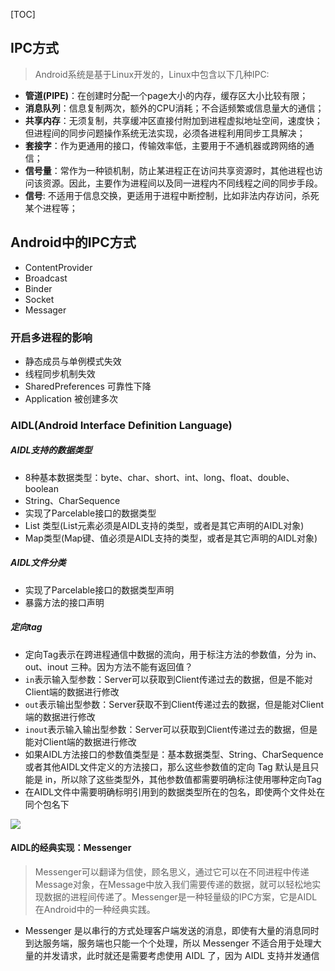 [TOC]

## IPC方式
> Android系统是基于Linux开发的，Linux中包含以下几种IPC:

* **管道(PIPE)**：在创建时分配一个page大小的内存，缓存区大小比较有限；
* **消息队列**：信息复制两次，额外的CPU消耗；不合适频繁或信息量大的通信；
* **共享内存**：无须复制，共享缓冲区直接付附加到进程虚拟地址空间，速度快；但进程间的同步问题操作系统无法实现，必须各进程利用同步工具解决；
* **套接字**：作为更通用的接口，传输效率低，主要用于不通机器或跨网络的通信；
* **信号量**：常作为一种锁机制，防止某进程正在访问共享资源时，其他进程也访问该资源。因此，主要作为进程间以及同一进程内不同线程之间的同步手段。
* **信号**: 不适用于信息交换，更适用于进程中断控制，比如非法内存访问，杀死某个进程等；

## Android中的IPC方式
* ContentProvider
* Broadcast
* Binder
* Socket
* Messager

### 开启多进程的影响
* 静态成员与单例模式失效
* 线程同步机制失效
* SharedPreferences 可靠性下降
* Application 被创建多次

### AIDL(Android Interface Definition Language)
##### AIDL支持的数据类型
* 8种基本数据类型：byte、char、short、int、long、float、double、boolean
* String、CharSequence
* 实现了Parcelable接口的数据类型
* List 类型(List元素必须是AIDL支持的类型，或者是其它声明的AIDL对象)
* Map类型(Map键、值必须是AIDL支持的类型，或者是其它声明的AIDL对象)

##### AIDL文件分类
* 实现了Parcelable接口的数据类型声明
* 暴露方法的接口声明

##### 定向tag
* 定向Tag表示在跨进程通信中数据的流向，用于标注方法的参数值，分为 in、out、inout 三种。因为方法不能有返回值？
* `in`表示输入型参数：Server可以获取到Client传递过去的数据，但是不能对Client端的数据进行修改
* `out`表示输出型参数：Server获取不到Client传递过去的数据，但是能对Client端的数据进行修改
* `inout`表示输入输出型参数：Server可以获取到Client传递过去的数据，但是能对Client端的数据进行修改
* 如果AIDL方法接口的参数值类型是：基本数据类型、String、CharSequence或者其他AIDL文件定义的方法接口，那么这些参数值的定向 Tag 默认是且只能是 in，所以除了这些类型外，其他参数值都需要明确标注使用哪种定向Tag
* 在AIDL文件中需要明确标明引用到的数据类型所在的包名，即使两个文件处在同个包名下

![](https://raw.githubusercontent.com/gxd523/PictureBed/master/aidl.png)

#### AIDL的经典实现：Messenger
> Messenger可以翻译为信使，顾名思义，通过它可以在不同进程中传递Message对象，在Message中放入我们需要传递的数据，就可以轻松地实现数据的进程间传递了。Messenger是一种轻量级的IPC方案，它是AIDL在Android中的一种经典实践。

* Messenger 是以串行的方式处理客户端发送的消息，即使有大量的消息同时到达服务端，服务端也只能一个个处理，所以 Messenger 不适合用于处理大量的并发请求，此时就还是需要考虑使用 AIDL 了，因为 AIDL 支持并发通信


